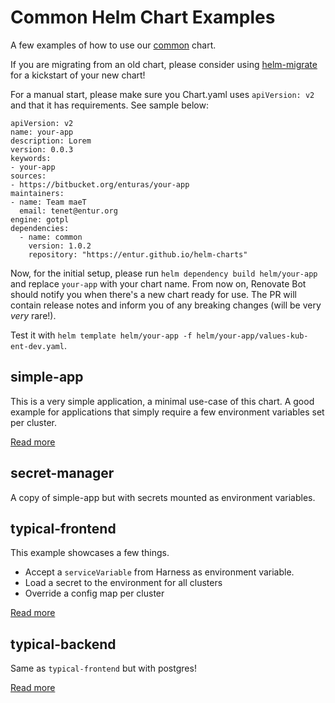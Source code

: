 # Common Helm Chart Examples

A few examples of how to use our [common](https://github.com/entur/helm-charts/tree/main/charts/common) chart.

If you are migrating from an old chart, please consider using [helm-migrate](https://bitbucket.org/enturas/helm-migrate) for a kickstart of your new chart!

For a manual start, please make sure you Chart.yaml uses `apiVersion: v2` and that it has requirements. See sample below:

    apiVersion: v2
    name: your-app
    description: Lorem
    version: 0.0.3
    keywords:
    - your-app
    sources:
    - https://bitbucket.org/enturas/your-app
    maintainers:
    - name: Team maeT
      email: tenet@entur.org
    engine: gotpl
    dependencies:
      - name: common
        version: 1.0.2
        repository: "https://entur.github.io/helm-charts" 

Now, for the initial setup, please run `helm dependency build helm/your-app` and replace `your-app` with your chart name.
From now on, Renovate Bot should notify you when there's a new chart ready for use. 
The PR will contain release notes and inform you of any breaking changes (will be very _very_ rare!).

Test it with `helm template helm/your-app -f helm/your-app/values-kub-ent-dev.yaml`.

## simple-app

This is a very simple application, a minimal use-case of this chart.
A good example for applications that simply require a few environment variables set per cluster.

[Read more](simple-app/README.md)

## secret-manager

A copy of simple-app but with secrets mounted as environment variables.


## typical-frontend

This example showcases a few things.

* Accept a `serviceVariable` from Harness as environment variable.
* Load a secret to the environment for all clusters
* Override a config map per cluster

[Read more](typical-frontend/README.md)

## typical-backend

Same as `typical-frontend` but with postgres!

[Read more](typical-backend/README.md)
